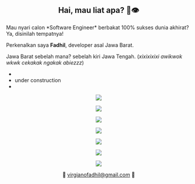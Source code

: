 <h2 align="center">
  <strong>Hai, mau liat apa? 👋👁️</strong>
</h2>
Mau nyari calon *Software Engineer* berbakat 100% sukses dunia akhirat? Ya, disinilah tempatnya!

Perkenalkan saya **Fadhil**, developer asal Jawa Barat.

Jawa Barat sebelah mana? sebelah kiri Jawa Tengah. (*xixixixixi awikwok wkwk cekakak ngakak abiezzz*)



-
- under construction
- 
<!--[![Anurag's GitHub stats](https://github-readme-stats.vercel.app/api?username=fadhil3310)](https://github.com/anuraghazra/github-readme-stats)-->

<p align="center">
  <a href="https://skillicons.dev">
    <img src="https://skillicons.dev/icons?i=md,md,md,md,md,md,md,md,md,md,md,md,md&perline=14" />
  </a>
</p>

<p align="center">
  <a href="https://skillicons.dev">
    <img src="https://skillicons.dev/icons?i=md,md,md,md,md,cs,kotlin,cpp,md,md,md,md,md&perline=14" />
  </a>
</p>

<p align="center">
  <a href="https://skillicons.dev">
    <img src="https://skillicons.dev/icons?i=md,md,md,md,go,baba,baba,baba,js,md,md,md,md&perline=14" />
  </a>
</p>

<!--<p align="center">
  <a href="https://skillicons.dev">
    <img src="https://skillicons.dev/icons?i=js,react,vue,tailwind&perline=14" />
  </a>
</p>-->

<p align="center">
  <a href="https://skillicons.dev">
    <img src="https://skillicons.dev/icons?i=md,md,md,md,tailwind,baba,github,baba,react,md,md,md,md&perline=14" />
  </a>
</p>

<!--<p align="center">
  <a href="https://skillicons.dev">
    <img src="https://skillicons.dev/icons?i=js,react,vue,tailwind&perline=14" />
  </a>
</p>-->

<p align="center">
  <a href="https://skillicons.dev">
    <img src="https://skillicons.dev/icons?i=md,md,md,md,supabase,baba,baba,baba,vue,md,md,md,md&perline=14" />
  </a>
</p>

<p align="center">
  <a href="https://skillicons.dev">
    <img src="https://skillicons.dev/icons?i=md,md,md,md,md,mongodb,c,rust,md,md,md,md,md&perline=14" />
  </a>
</p>

<p align="center">
  <a href="https://skillicons.dev">
    <img src="https://skillicons.dev/icons?i=md,md,md,md,md,md,md,md,md,md,md,md,md&perline=14" />
  </a>
</p>

<!--
**fadhil3310/fadhil3310** is a ✨ _special_ ✨ repository because its `README.md` (this file) appears on your GitHub profile.

Here are some ideas to get you started:

- 🔭 I’m currently working on ...
- 🌱 I’m currently learning ...
- 👯 I’m looking to collaborate on ...
- 🤔 I’m looking for help with ...
- 💬 Ask me about ...
- 📫 How to reach me: ...
- 😄 Pronouns: ...
- ⚡ Fun fact: ...
-->


<p align="center">
📩 <a href="mailto:virgianofadhil@gmail.com">virgianofadhil@gmail.com</a> 📩
</p>

